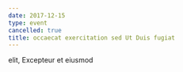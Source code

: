 ```yaml
---
date: 2017-12-15
type: event
cancelled: true
title: occaecat exercitation sed Ut Duis fugiat
---
```

elit, Excepteur et eiusmod